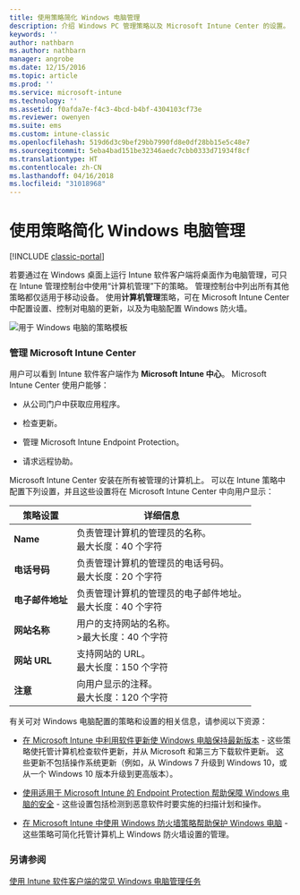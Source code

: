 ```yaml
---
title: 使用策略简化 Windows 电脑管理
description: 介绍 Windows PC 管理策略以及 Microsoft Intune Center 的设置。
keywords: ''
author: nathbarn
ms.author: nathbarn
manager: angrobe
ms.date: 12/15/2016
ms.topic: article
ms.prod: ''
ms.service: microsoft-intune
ms.technology: ''
ms.assetid: f0afda7e-f4c3-4bcd-b4bf-4304103cf73e
ms.reviewer: owenyen
ms.suite: ems
ms.custom: intune-classic
ms.openlocfilehash: 519d6d3c9bef29bb7990fd8e0df28bb15e5c48e7
ms.sourcegitcommit: 5eba4bad151be32346aedc7cbb0333d71934f8cf
ms.translationtype: HT
ms.contentlocale: zh-CN
ms.lasthandoff: 04/16/2018
ms.locfileid: "31018968"
---
```

# <a name="use-policies-to-simplify-windows-pc-management"></a>使用策略简化 Windows 电脑管理

[!INCLUDE [classic-portal](../includes/classic-portal.md)]

若要通过在 Windows 桌面上运行 Intune 软件客户端将桌面作为电脑管理，可只在 Intune 管理控制台中使用“计算机管理”下的策略。 管理控制台中列出所有其他策略都仅适用于移动设备。 使用**计算机管理**策略，可在 Microsoft Intune Center 中配置设置、控制对电脑的更新，以及为电脑配置 Windows 防火墙。

![用于 Windows 电脑的策略模板](../media/pc_policy_template.png)

### <a name="manage-the-microsoft-intune-center"></a>管理 Microsoft Intune Center
用户可以看到 Intune 软件客户端作为 **Microsoft Intune 中心**。 Microsoft Intune Center 使用户能够：

-   从公司门户中获取应用程序。

-   检查更新。

-   管理 Microsoft Intune Endpoint Protection。

-  请求远程协助。

Microsoft Intune Center 安装在所有被管理的计算机上。 可以在 Intune 策略中配置下列设置，并且这些设置将在 Microsoft Intune Center 中向用户显示：

|策略设置|详细信息|
|------------------|--------------------|
|**Name**|负责管理计算机的管理员的名称。<br />最大长度：40 个字符|
|**电话号码**|负责管理计算机的管理员的电话号码。<br />最大长度：20 个字符|
|**电子邮件地址**|负责管理计算机的管理员的电子邮件地址。<br />最大长度：40 个字符|
|**网站名称**|用户的支持网站的名称。<br />>最大长度：40 个字符|
|**网站 URL**|支持网站的 URL。<br />最大长度：150 个字符|
|**注意**|向用户显示的注释。<br />最大长度：120 个字符|

有关可对 Windows 电脑配置的策略和设置的相关信息，请参阅以下资源：

- [在 Microsoft Intune 中利用软件更新使 Windows 电脑保持最新版本](keep-windows-pcs-up-to-date-with-software-updates-in-microsoft-intune.md) - 这些策略使托管计算机检查软件更新，并从 Microsoft 和第三方下载软件更新。 这些更新不包括操作系统更新（例如，从 Windows 7 升级到 Windows 10，或从一个 Windows 10 版本升级到更高版本）。

- [使用适用于 Microsoft Intune 的 Endpoint Protection 帮助保障 Windows 电脑的安全](help-secure-windows-pcs-with-endpoint-protection-for-microsoft-intune.md) - 这些设置包括检测到恶意软件时要实施的扫描计划和操作。

- [在 Microsoft Intune 中使用 Windows 防火墙策略帮助保护 Windows 电脑](help-protect-windows-pcs-using-windows-firewall-policies-in-microsoft-intune.md) - 这些策略可简化托管计算机上 Windows 防火墙设置的管理。


### <a name="see-also"></a>另请参阅

[使用 Intune 软件客户端的常见 Windows 电脑管理任务](common-windows-pc-management-tasks-with-the-microsoft-intune-computer-client.md)
